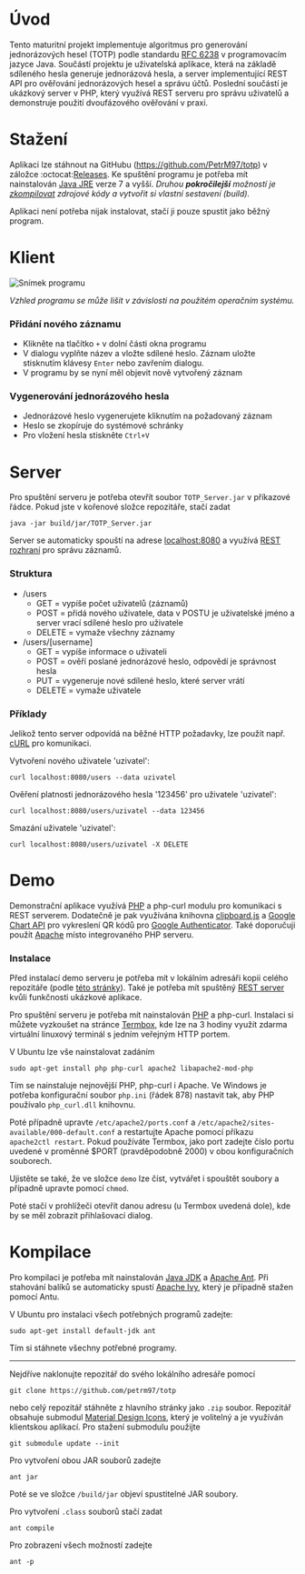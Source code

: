 
# Úvod

Tento maturitní projekt implementuje algoritmus pro generování jednorázových hesel (TOTP) podle standardu [RFC 6238](https://tools.ietf.org/html/rfc6238) v programovacím jazyce Java. Součástí projektu je uživatelská aplikace, která na základě sdíleného hesla generuje jednorázová hesla, a server implementující REST API pro ověřování jednorázových hesel a správu účtů. Poslední součástí je ukázkový server v PHP, který využívá REST serveru pro správu uživatelů a demonstruje použití dvoufázového ověřování v praxi.

# Stažení

Aplikaci lze stáhnout na GitHubu (https://github.com/PetrM97/totp) v záložce :octocat:[Releases](https://github.com/PetrM97/totp/releases). Ke spuštění programu je potřeba mít nainstalován [Java JRE](https://www.java.com/en/download/) verze 7 a vyšší. *Druhou __pokročilejší__ možností je [zkompilovat](06_Kompilace) zdrojové kódy a vytvořit si vlastní sestavení (build).* 

Aplikaci není potřeba nijak instalovat, stačí ji pouze spustit jako běžný program.


# Klient

![Snímek programu](https://petrm97.github.io/totp/img/screen.png)

*Vzhled programu se může lišit v závislosti na použitém operačním systému.*

### Přidání nového záznamu

* Klikněte na tlačítko `+` v dolní části okna programu
* V dialogu vyplňte název a vložte sdílené heslo. Záznam uložte stisknutím klávesy `Enter` nebo zavřením dialogu.
* V programu by se nyní měl objevit nově vytvořený záznam

### Vygenerování jednorázového hesla

* Jednorázové heslo vygenerujete kliknutím na požadovaný záznam
* Heslo se zkopíruje do systémové schránky
* Pro vložení hesla stiskněte `Ctrl+V`

# Server

Pro spuštění serveru je potřeba otevřít soubor `TOTP_Server.jar` v příkazové řádce. 
Pokud jste v kořenové složce repozitáře, stačí zadat 
```
java -jar build/jar/TOTP_Server.jar
```
Server se automaticky spouští na adrese [localhost:8080](http://localhost:8080) a využívá [REST rozhraní](https://en.wikipedia.org/wiki/Representational_state_transfer) pro správu záznamů.

### Struktura
- /users
  - GET = vypíše počet uživatelů (záznamů)
  - POST = přidá nového uživatele, data v POSTU je uživatelské jméno a server vrací sdílené heslo pro uživatele
  - DELETE = vymaže všechny záznamy
- /users/[username]
  - GET = vypíše informace o uživateli
  - POST = ověří poslané jednorázové heslo, odpovědí je správnost hesla
  - PUT = vygeneruje nové sdílené heslo, které server vrátí
  - DELETE = vymaže uživatele

### Příklady
Jelikož tento server odpovídá na běžné HTTP požadavky, lze použít např. [cURL](https://curl.haxx.se/) pro komunikaci.

Vytvoření nového uživatele 'uzivatel': 
```
curl localhost:8080/users --data uzivatel
```

Ověření platnosti jednorázového hesla '123456' pro uživatele 'uzivatel': 
```
curl localhost:8080/users/uzivatel --data 123456
```

Smazání uživatele 'uzivatel':
```
curl localhost:8080/users/uzivatel -X DELETE
```


# Demo

Demonstrační aplikace využívá [PHP](https://php.net/) a php-curl modulu pro komunikaci s REST serverem. Dodatečně je pak využívána knihovna [clipboard.js](https://clipboardjs.com/) a [Google Chart API](https://developers.google.com/chart/infographics/docs/qr_codes) pro vykreslení QR kódů pro [Google Authenticator](https://github.com/google/google-authenticator). Také doporučuji použít [Apache](https://www.apache.org/) místo integrovaného PHP serveru.

### Instalace
Před instalací demo serveru je potřeba mít v lokálním adresáři kopii celého repozitáře (podle [této stránky](06_Kompilace)). Také je potřeba mít spuštěný [REST server](04_Server) kvůli funkčnosti ukázkové aplikace.

Pro spuštění serveru je potřeba mít nainstalován [PHP](https://php.net/) a php-curl. Instalaci si můžete vyzkoušet na stránce [Termbox](https://termbox.io/), kde lze na 3 hodiny využít zdarma virtuální linuxový terminál s jedním veřejným HTTP portem. 

V Ubuntu lze vše nainstalovat zadáním 
```
sudo apt-get install php php-curl apache2 libapache2-mod-php
```
Tím se nainstaluje nejnovější PHP, php-curl i Apache.
Ve Windows je potřeba konfigurační soubor `php.ini` (řádek 878) nastavit tak, aby PHP používalo `php_curl.dll` knihovnu.

Poté případně upravte `/etc/apache2/ports.conf` a `/etc/apache2/sites-available/000-default.conf` a restartujte Apache pomocí příkazu `apache2ctl restart`. Pokud používáte Termbox, jako port zadejte číslo portu uvedené v proměnné $PORT (pravděpodobně 2000) v obou konfiguračních souborech.

Ujistěte se také, že ve složce `demo` lze číst, vytvářet i spouštět soubory a případně upravte pomocí `chmod`.

Poté stačí v prohlížeči otevřít danou adresu (u Termbox uvedená dole), kde by se měl zobrazit přihlašovací dialog.


# Kompilace

Pro kompilaci je potřeba mít nainstalován [Java JDK](http://www.oracle.com/technetwork/java/javase/downloads/index.html) a [Apache Ant](https://ant.apache.org/). 
Při stahování balíků se automaticky spustí [Apache Ivy](https://ivy.apache.org/), který je případně stažen pomocí Antu. 

V Ubuntu pro instalaci všech potřebných programů zadejte:
```
sudo apt-get install default-jdk ant
```
Tím si stáhnete všechny potřebné programy.

***

Nejdříve naklonujte repozitář do svého lokálního adresáře pomocí 
```
git clone https://github.com/petrm97/totp
``` 
nebo celý repozitář stáhněte z hlavního stránky jako `.zip` soubor.
Repozitář obsahuje submodul [Material Design Icons](https://github.com/google/material-design-icons), který je volitelný a je využíván klientskou aplikací.
Pro stažení submodulu použijte
```
git submodule update --init
```

Pro vytvoření obou JAR souborů zadejte
```
ant jar
```

Poté se ve složce `/build/jar` objeví spustitelné JAR soubory.

Pro vytvoření `.class` souborů stačí zadat
```
ant compile
```

Pro zobrazení všech možností zadejte
```
ant -p
```
